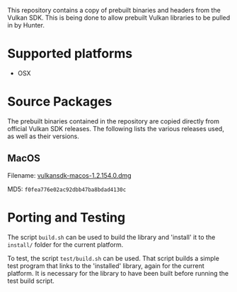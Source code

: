 This repository contains a copy of prebuilt binaries and headers from
the Vulkan SDK. This is being done to allow prebuilt Vulkan libraries
to be pulled in by Hunter.

# Supported platforms

- OSX

# Source Packages

The prebuilt binaries contained in the repository are copied directly
from official Vulkan SDK releases. The following lists the various
releases used, as well as their versions.

## MacOS

Filename: [vulkansdk-macos-1.2.154.0.dmg](https://vulkan.lunarg.com/sdk/home#sdk/downloadConfirm/1.2.154.0/mac/vulkansdk-macos-1.2.154.0.dmg)

MD5: `f0fea776e02ac92dbb47ba8bdad4130c`

# Porting and Testing

The script `build.sh` can be used to build the library and 'install' it
to the `install/` folder for the current platform.

To test, the script `test/build.sh` can be used. That script builds a
simple test program that links to the 'installed' library, again for the
current platform. It is necessary for the library to have been built
before running the test build script.
